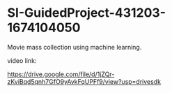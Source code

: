 # SI-GuidedProject-431203-1674104050
Movie mass collection using machine learning.

video link: 

https://drive.google.com/file/d/1jZQr-zKviBqd5qnh7GfO9yAvkFqUPFf9/view?usp=drivesdk
